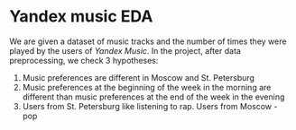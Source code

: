 # Yandex music EDA

We are given a dataset of music tracks and the number of times they were played by the users of _Yandex Music_.
In the project, after data preprocessing, we check 3 hypotheses:

1. Music preferences are different in Moscow and St. Petersburg
2. Music preferences at the beginning of the week in the morning are different than music preferences at the end of the week in the evening
3. Users from St. Petersburg like listening to rap. Users from Moscow - pop
